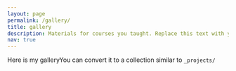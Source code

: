 ```yaml
---
layout: page
permalink: /gallery/
title: gallery
description: Materials for courses you taught. Replace this text with your description.
nav: true
---
```


Here is my galleryYou can convert it to a collection similar to `_projects/` 

